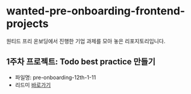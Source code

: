 # wanted-pre-onboarding-frontend-projects
원티드 프리 온보딩에서 진행한 기업 과제를 모아 놓은 리포지토리입니다. 

## 1주차 프로젝트: Todo best practice 만들기
* 파일명: pre-onboarding-12th-1-11
* 리드미 [바로가기](https://github.com/Aroma-oh/wanted-pre-onboarding-frontend-projects/blob/main/pre-onboarding-12th-1-11/README.md)
